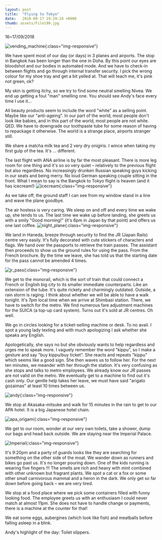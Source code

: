 ```yaml
---
layout: post
title:  "Flying to Tokyo"
date:   2018-09-17 19:29:24 +0900
thumb: assets/File190.jpg
---
```


16~17/09/2018

![vending_machine](../assets/File2.jpg){:class="img-responsive"}

We have spent most of our day (or days) in 3 planes and airports.
The stop in Bangkok has been longer than the one in Doha. 
By this point our eyes are bloodshot and our bodies in automated mode. 
And we have to check-in between flights and go through internal transfer security.
I pick the wrong colour for my shoe tray and get a bit yelled at. 
That will teach me, it's pink not green, ok?

My skin is getting itchy, so we try to find some neutral smelling Nivea.
We end up getting a foul "man" smelling one. 
You should see Andy's face every time I use it...

All beauty products seem to include the word "white" as a selling point. Maybe like our "anti-ageing".
In our part of the world, most people don't look like babies, and in this part of the world, most people are not white. QED.
We have to downgrade our toothpaste tube for some reason of having to repackage it otherwise.
The world is a strange place, airports stranger still.

We share a matcha milk tea and 2 very dry onigiris. I wince when taking my first gulp of the tea.
It's ... different.

The last flight with ANA airline is by far the most pleasant. 
There is more leg room for one thing and it's so so very quiet – relatively to the previous flight but also regardless. 
No increasingly drunken Russian speaking guys kicking in our seats and being merry.
No loud German speaking couple sitting in the front.
What I mean to say is the Bangkok to Tokyo flight is heaven (and it has icecream!)
![icecream](../assets/File5.jpg){:class="img-responsive"}

As we take off, the ground staff I can see from my window stand in a line and wave the plane goodbye.

The air hostess is very caring. We sleep on and off and every time we wake up, she tends to us.
The last time we wake up before landing, she greets us with a smily "Good morning!" (it's 6pm in Japan by that point) and offers us one last coffee.
![night_plane](../assets/File6.jpg){:class="img-responsive"}

We land in Haneda, breeze through security to find the JR (Japan Rails) centre very easily.
It's fully decorated with cute stickers of characters and flags. 
We hand over the passports to retrieve the train passes. 
The assistant then proceeds to show us the ground rules for using the pass. 
From the French brochure.
By the time we leave, she has told us that the starting date for the pass cannot be amended 4 times.

![jr_pass](../assets/File7.jpg){:class="img-responsive"}

We get to the monorail, which is the sort of train that could connect a French or English big city to its smaller immediate counterparts. Like an extension of the tube.
It's quite rickety and charmingly outdated. 
Outside, a rain storm is raging. 
I think about whether we will be able to have a walk tonight. 
It's 7pm local time when we arrive at Shimbasi station.
There, we have to switch for the metro. 
We find numerous fare adjustment machines for the SUICA (a top-up card system). 
Turns out it's sold at JR centres. Oh well.

We go in circles looking for a ticket-selling machine or desk. To no avail.
I spot a young lady texting and with much apologizing I ask whether she speaks any English.

Apologetically, she says no but she obviously wants to help regardless and urges me to speak more.
I vaguely remember the word "kippu", so I make a gesture and say "buy kippu/buy ticket".
She reacts and repeats "kippu" which seems like a good sign. She then waves us to follow her.
For the next ten minutes, we meander with her through the station.
It's very confusing as she stops and talks to metro employees.
We already know our JR passes are not valid on the metro.
We eventually get to a machine to find out it's cash only. 
Our gentle help takes her leave, we must have said "arigato gozaimas" at least 10 times between us.

![andy](../assets/File1.jpg){:class="img-responsive"}

We stop at Akasaka-mitsuke and walk for 15 minutes in the rain to get to our APA hotel.
It is a big Japanese hotel chain.

![apa_origami](../assets/File8.jpg){:class="img-responsive"}

We get to our room, wonder at our very own toilets, take a shower, dump our bags and head back outside.
We are staying near the Imperial Palace. 

![Imperial](../assets/File3.jpg"){:class="img-responsive"}

It's 9:20pm and a party of guards looks like they are searching for something on the other side of the moat.
We wander down as runners and bikes go past us. 
It's no longer pouring down. One of the kids running is wearing five fingers !!!
The smells are rich and heavy with mint combined with other unknown but fragrant plants. 
We spot a cat or a fox or some other small carnivorous mammal and a heron in the dark.
We only get so far down before going back – we are very tired.


We stop at a food place where we pick some containers filled with funny looking food.
The employee greets us with an enthusiasm I could never match at almost 11pm.
She does not have to handle change or payments, there is a machine at the counter for that!

We eat some eggs, aubergines (which look like fish) and meatballs before falling asleep in a blink. 

Andy's highlight of the day: Toilet slippers.


